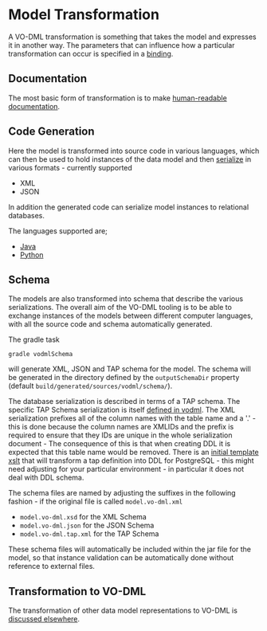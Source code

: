 Model Transformation
====================

A VO-DML transformation is something that takes the model and expresses it in another way. The parameters that can influence how a particular transformation can occur is specified in a [binding](Binding.md).

## Documentation

The most basic form of transformation is to make [human-readable documentation](Documentation.md).

## Code Generation

Here the model is transformed into source code in various languages, which can then be used to hold instances
of the data model and then [serialize](Serialization.md) in various formats - currently supported

* XML
* JSON

In addition the generated code can serialize model instances to relational databases.

The languages supported are;

* [Java](JavaCodeGeneration.md)
* [Python](PythonCodeGeneration.md)

## Schema

The models are also transformed into schema that describe the various serializations. The overall aim of the 
VO-DML tooling is to be able to exchange instances of the models between different computer languages, with 
all the source code and schema automatically generated.

The gradle task

```shell
gradle vodmlSchema
```
will generate XML, JSON and TAP schema for the model. The schema will be generated in the directory defined by the `outputSchemaDir` property (default `build/generated/sources/vodml/schema/`).

The database serialization is described in terms of a TAP schema. The specific  TAP Schema serialization is itself [defined in vodml](https://github.com/ivoa/TAPSchemaDM). The XML serialization prefixes all of the column names with the table name and a '.' - this is done because the column names are XMLIDs and the prefix is required to ensure that they IDs are unique in the whole serialization document - The consequence of this is that when creating DDL it is expected that this table name would be removed. There is an [initial template xslt](https://github.com/ivoa/vo-dml/blob/master/tools/xslt/tap2posgresql.xsl) that will transform a tap definition into DDL for PostgreSQL - this might need adjusting for your particular environment - in particular it does not deal with DDL schema. 

The schema files are named by adjusting the suffixes in the following fashion - if the original file is called ```model.vo-dml.xml``` 

* ```model.vo-dml.xsd``` for the XML Schema
* ```model.vo-dml.json``` for the JSON Schema
* ```model.vo-dml.tap.xml``` for the TAP Schema

These schema files will automatically be included within the jar file for the model, so that instance validation can be automatically done without reference to external files.

## Transformation to VO-DML

The transformation of other data model representations to VO-DML is [discussed elsewhere](modelling/TransformingToVODML.md). 
